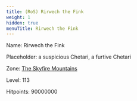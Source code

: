 ```yaml
---
title: (RoS) Rirwech the Fink
weight: 1
hidden: true
menuTitle: Rirwech the Fink
---
```


Name: Rirwech the Fink

Placeholder: a suspicious Chetari, a furtive Chetari

Zone: [The Skyfire Mountains](/en/ros/exploration/the_skyfire_mountains)

Level: 113

Hitpoints: 90000000
